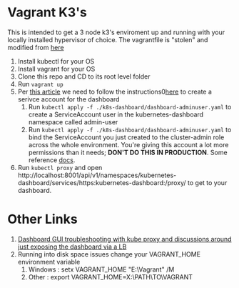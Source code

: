 # Vagrant K3's

This is intended to get a 3 node k3's enviroment up and running with your locally installed hypervisor of choice. The vagrantfile is "stolen" and modified from [here](https://github.com/michaelc0n/k3s)
   
1. Install kubectl for your OS
2. Install vagrant for your OS
3. Clone this repo and CD to its root level folder
4. Run `vagrant up`
5. Per [this article](https://kubernetes.io/docs/tasks/access-application-cluster/web-ui-dashboard/) we need to follow the instructions0[here](https://github.com/kubernetes/dashboard/blob/master/docs/user/access-control/creating-sample-user.md) to create a serivce account for the dashboard
   1. Run `kubectl apply -f ./k8s-dashboard/dashboard-adminuser.yaml` to create a ServiceAccount user in the kubernetes-dashboard namespace called admin-user
   2. Run `kubectl apply -f ./k8s-dashboard/dashboard-adminuser.yaml` to bind the ServiceAccount you just created to the cluster-admin role across the whole environment.  You're giving this account a lot more permissions than it needs; **DON'T DO THIS IN PRODUCTION**.  Some reference [docs](https://kubernetes.io/docs/reference/access-authn-authz/rbac/#default-roles-and-role-bindings).
6. Run `kubectl proxy` and open http://localhost:8001/api/v1/namespaces/kubernetes-dashboard/services/https:kubernetes-dashboard:/proxy/ to get to your dashboard.



# Other Links

1. [Dashboard GUI troubleshooting with kube proxy and discussions around just exposing the dashboard via a LB](https://github.com/rancher/k3s/issues/233)
2. Running into disk space issues change your VAGRANT_HOME environment variable
   1. Windows : setx VAGRANT_HOME "E:\Vagrant" /M
   2. Other : export VAGRANT_HOME=X:\PATH\TO\VAGRANT